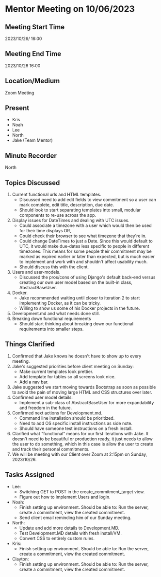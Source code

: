 # Mentor Meeting on 10/06/2023

## Meeting Start Time

2023/10/26/ 16:00

## Meeting End Time

2023/10/26 16:00

## Location/Medium

Zoom Meeting

## Present

- Kris
- Noah
- Lee
- North
- Jake (Team Mentor)

## Minute Recorder

North

## Topics Discussed

1. Current functional urls and HTML templates.
   - Discussed need to add edit fields to view commitment so a user can mark complete, edit title, description, due date.
   - Should look to start separating templates into small, modular components to re-use across the app.
2. Display issues for DateTimes and dealing with UTC issues.
   - Could associate a timezone with a user which would then be used for their time displays OR,
   - Could check their browser to see what timezone that they're in.
   - Could change DateTimes to just a Date. Since this would default to UTC, it would make due-dates less specific to people in different timezones. This means for some people their commitment may be marked as expired earlier or later than expected, but is much easier to implement and work with and shouldn't affect usability much.
   - Should discuss this with the client.
3. Users and user-models.
   - Discussed the pros/cons of using Django's default back-end versus creating our own user model based on the built-in class, AbstractBaseUser.
4. Docker.
   - Jake recommended waiting until closer to iteration 2 to start implementing Docker, as it can be tricky.
   - Willing to show us some of his Docker projects in the future.
5. Development.md and what needs done still.
6. Breaking down functional requirements
   - Should start thinking about breaking down our functional requirements into smaller steps.

## Things Clarified

1. Confirmed that Jake knows he doesn't have to show up to every meeting.
2. Jake's suggested priorities before client meeting on Sunday:
   - Make current templates look prettier.
   - Add template for tables so all screens look nice.
   - Add a nav bar.
3. Jake suggested we start moving towards Bootstrap as soon as possible to avoid the pain of moving large HTML and CSS structures over later.
4. Confirmed user model details:
   - Implement a sub-class of AbstractBaseUser for more expandability and freedom in the future.
5. Confirmed next actions for Development.md.
   - Command line installation should be prioritized.
   - Need to add OS specific install instructions as side note.
   - Should have someone test instructions on a fresh install.
6. Clarified what "functional" means for our first iterations with Jake. It doesn't need to be beautiful or production ready, it just needs to allow the user to do something, which in this case is allow the user to create and track their personal commitments.
7. We will be meeting with our Client over Zoom at 2:15pm on Sunday, 2023/10/26.

## Tasks Assigned

- Lee:
  - Switching GET to POST in the create_commitment_target view.
  - Figure out how to implement Users and login.
- Noah:
  - Finish setting up environment. Should be able to: Run the server, create a commitment, view the created commitment.
  - Send client email reminding him of our Sunday meeting.
- North:
  - Update and add more details to Development.MD.
  - Test Development.MD details with fresh install/VM.
  - Convert CSS to entirely custom rules.
- Kris:
  - Finish setting up environment. Should be able to: Run the server, create a commitment, view the created commitment.
- Clayton:
  - Finish setting up environment. Should be able to: Run the server, create a commitment, view the created commitment.
